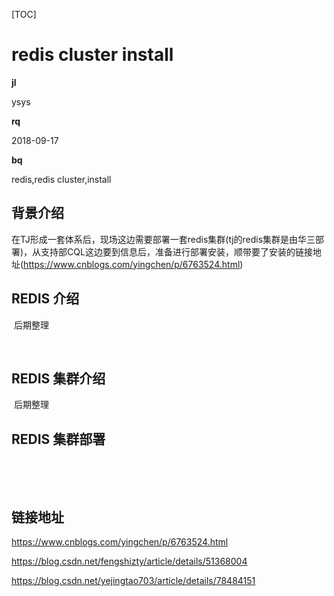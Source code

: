 [TOC]

# redis cluster install

**jl**

ysys

**rq**

2018-09-17

**bq**

redis,redis cluster,install



## 背景介绍

​	在TJ形成一套体系后，现场这边需要部署一套redis集群(tj的redis集群是由华三部署)，从支持部CQL这边要到信息后，准备进行部署安装，顺带要了安装的链接地址(https://www.cnblogs.com/yingchen/p/6763524.html)



## REDIS 介绍

​	后期整理

​	

## REDIS 集群介绍

​	后期整理



## REDIS 集群部署

​	

​	













## 链接地址

https://www.cnblogs.com/yingchen/p/6763524.html

https://blog.csdn.net/fengshizty/article/details/51368004

https://blog.csdn.net/yejingtao703/article/details/78484151

